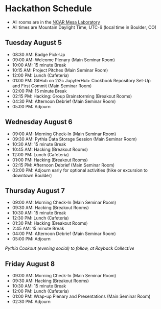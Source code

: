 # Hackathon Schedule 

- All rooms are in the [NCAR Mesa Laboratory](https://scied.ucar.edu/visit)
- All times are Mountain Daylight Time, UTC-6 (local time in Boulder, CO)


## Tuesday August 5
- 08:30 AM: Badge Pick-Up
- 09:00 AM: Welcome Plenary (Main Seminar Room)
- 10:00 AM: 15 minute Break
- 10:15 AM: Project Pitches (Main Seminar Room)
- 12:00 PM: Lunch (Cafeteria)
- 01:00 PM: GitHub on 2i2c JupyterHub: Cookbook Repository Set-Up and First Commit (Main Seminar Room)
- 02:00 PM: 15 minute Break
- 02:15 PM: Hacking: Group Brainstorming (Breakout Rooms)
- 04:30 PM: Afternoon Debrief (Main Seminar Room)
- 05:00 PM: Adjourn

## Wednesday August 6
- 09:00 AM: Morning Check-In (Main Seminar Room)
- 09:30 AM: Pythia Data Storage Session (Main Seminar Room)
- 10:30 AM: 15 minute Break
- 10:45 AM: Hacking (Breakout Rooms)
- 12:00 PM: Lunch (Cafeteria)
- 01:00 PM: Hacking (Breakout Rooms)
- 02:15 PM: Afternoon Debrief (Main Seminar Room)
- 03:00 PM: Adjourn early for optional activities (hike or excursion to downtown Boulder)

## Thursday August 7
- 09:00 AM: Morning Check-In (Main Seminar Room)
- 09:30 AM: Hacking (Breakout Rooms)
- 10:30 AM: 15 minute Break
- 12:30 PM: Lunch (Cafeteria)
- 01:30 PM: Hacking (Breakout Rooms)
- 2:45 AM: 15 minute Break
- 04:00 PM: Afternoon Debrief (Main Seminar Room)
- 05:00 PM: Adjourn

*Pythia Cookout (evening social) to follow, at Rayback Collective*

## Friday August 8
- 09:00 AM: Morning Check-In (Main Seminar Room)
- 09:30 AM: Hacking (Breakout Rooms)
- 10:30 AM: 15 minute Break
- 12:00 PM: Lunch (Cafeteria)
- 01:00 PM: Wrap-up Plenary and Presentations (Main Seminar Room)
- 02:30 PM: Adjourn
